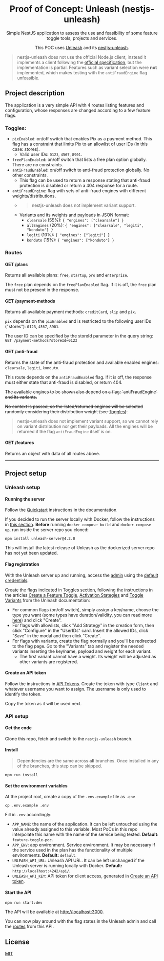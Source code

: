 <h1 align="center">
  Proof of Concept: Unleash (nestjs-unleash)
</h1>

<div align="center">
Simple NestJS application to assess the use and feasibility of some feature toggle tools, projects and services.

This POC uses [Unleash](https://www.getunleash.io/) and its [nestjs-unleash](https://github.com/pmb0/nestjs-unleash).
</div>

> nestjs-unleash does not use the official Node.js client, instead it implements a client following the [official specification](https://github.com/Unleash/client-specification), but the implementation is partial. Features such as variant selection were **not** implemented, which makes testing with the `antiFraudEngine` flag unfeasible.

## Project description

The application is a very simple API with 4 routes listing features and configuration, whose responses are changed according to a few feature flags.

### Toggles:

- `pixEnabled`: on/off switch that enables Pix as a payment method. This flag has a constraint that limits Pix to an allowlist of user IDs (in this case: stores).
  - Valid user IDs: `0123`, `4567`, `8901`.
- `freePlanEnabled`: on/off switch that lists a free plan option globally. There are no constraints.
- `antiFraudEnabled`: on/off switch to anti-fraud protection globally. No other constraints.
  - This flag can be used to return a response stating that anti-fraud protection is disabled or return a 404 response for a route.
- `antiFraudEngine`: flag with sets of anti-fraud engines with different weights/distributions.
  - > nestjs-unleash does not implement variant support.
  - Variants and its weights and payloads in JSON format:
    - `clearsale` (55%): `{ "engines": ["clearsale"] }`
    - `allEngines` (20%): `{ "engines": ["clearsale", "legiti", "konduto"] }`
    - `legiti` (10%): `{ "engines": ["legiti"] }`
    - `konduto` (15%): `{ "engines": ["konduto"] }`

### Routes

#### GET /plans

Returns all available plans: `free`, `startup`, `pro` and `enterprise`.

The `free` plan depends on the `freePlanEnabled` flag. If it is off, the `free` plan must not be present in the response.

#### GET /payment-methods

Returns all available payment methods: `creditCard`, `slip` and `pix`.

`pix` depends on the `pixEnabled` and is restricted to the following user IDs ("stores"): `0123`, `4567`, `8901`.

The user ID can be specified by the storeId parameter in the query string: `GET /payment-methods?storeId=0123`

#### GET /anti-fraud

Returns the state of the anti-fraud protection and available enabled engines: `clearsale`, `legiti`, `konduto`.

This route depends on the `antiFraudEnabled` flag. If it is off, the response must either state that anti-fraud is disabled, or return 404.

<strike>
The available engines to be shown also depend on a flag: `antiFraudEngine` and its variants.

No context is passed, so the listed/returned engines will be selected randomly considering their distribution weight (see [Toggles](#toggles)).
</strike>

> nestjs-unleash does not implement variant support, so we cannot rely on variant distribution nor get their payloads. All the engines will be returned if the flag `antiFraudEngine` itself is on.


#### GET /features

Returns an object with data of all routes above.

----

## Project setup

### Unleash setup

#### Running the server

Follow the [Quickstart](https://docs.getunleash.io/user_guide/quickstart) instructions in the documentation.

If you decided to run the server locally with Docker, follow the instructions in [this section](https://docs.getunleash.io/deploy/getting_started#option-two---use-docker-compose). **Before** running `docker-compose build` and `docker-compose up`, run inside the server repo you cloned:
```shell
npm install unleash-server@4.2.0
```
This will install the latest release of Unleash as the dockerized server repo has not yet been updated.

#### Flag registration

With the Unleash server up and running, access the [admin](http://localhost:4242) using the [default credentials](https://docs.getunleash.io/user_guide/quickstart#accessing-your-new-instance-1).

Create the flags indicated in [Toggles section](#toggles), following the instructions in the articles [Create a Feature Toggle](https://docs.getunleash.io/user_guide/create_feature_toggle),  [Activation Stategies](https://docs.getunleash.io/user_guide/activation_strategy) and [Toggle Variants](https://docs.getunleash.io/advanced/toggle_variants) from the Unleash documentation:

- For common flags (on/off switch), simply assign a key/name, choose the type you want (some types have duration/validity, you can read more [here](https://docs.getunleash.io/advanced/feature_toggle_types)) and click "Create".
- For flags with allowlists, click "Add Strategy" in the creation form, then click "Configure" in the "UserIDs" card. Insert the allowed IDs, click "Save" in the modal and then click "Create".
- For flags with variants, create the flag normally and you'll be redirected to the flag page. Go to the "Variants" tab and register the needed variants inserting the key/name, payload and weight for each variant.
  - The first variant cannot have a weight. Its weight will be adjusted as other variants are registered.

#### Create an API token

Follow the instructions in [API Tokens](https://docs.getunleash.io/user_guide/api-token). Create the token with type `Client` and whatever username you want to assign. The username is only used to identify the token.

Copy the token as it will be used next.


### API setup

#### Get the code

Clone this repo, fetch and switch to the `nestjs-unleash` branch.

#### Install

> Dependencies are the same across **all** branches. Once installed in any of the branches, this step can be skipped.

```shell
npm run install
```


#### Set the environment variables

At the project root, create a copy of the `.env.example` file as `.env`

```shell
cp .env.example .env
```

Fill in `.env` accordingly:

- `APP_NAME`: the name of the application. It can be left untouched using the value already assigned to this variable. Most PoCs in this repo interpolate this name with the name of the service being tested. **Default:** `feature-toggle-poc`.
- `APP_ENV`: app environment. Service environment. It may be necessary if the service used in the plan has the functionality of multiple environments. **Default:** `default`.
- `UNLEASH_API_URL`: Unleash API URL. It can be left unchanged if the Unleash server is running locally with Docker. **Default:** `http://localhost:4242/api/`.
- `UNLEASH_API_KEY`: API token for client access, generated in [Create an API token](#create-an-api-token).

#### Start the API

```shell
npm run start:dev
```

The API will be available at [http://localhost:3000](http://localhost:3000).

You can now play around with the flag states in the Unleash admin and call the [routes](#routes) from this API.

## License

[MIT](LICENSE)
